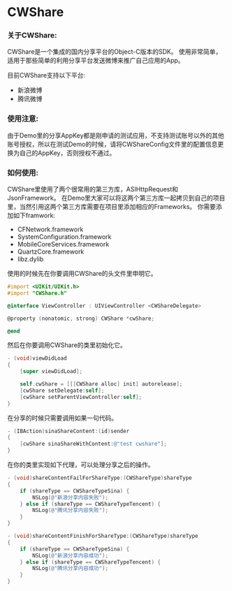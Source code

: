 CWShare
=======

### 关于CWShare:
CWShare是一个集成的国内分享平台的Object-C版本的SDK。
使用非常简单，适用于那些简单的利用分享平台发送微博来推广自己应用的App。

目前CWShare支持以下平台:
- 新浪微博
- 腾讯微博

### 使用注意:
由于Demo里的分享AppKey都是刚申请的测试应用，不支持测试账号以外的其他账号授权，所以在测试Demo的时候，请将CWShareConfig文件里的配置信息更换为自己的AppKey，否则授权不通过。

### 如何使用:
CWShare里使用了两个很常用的第三方库，ASIHttpRequest和JsonFramework。
在Demo里大家可以将这两个第三方库一起拷贝到自己的项目里，当然引用这两个第三方库需要在项目里添加相应的Frameworks。
你需要添加如下framwork:
- CFNetwork.framework
- SystemConfiguration.framework
- MobileCoreServices.framework
- QuartzCore.framework
- libz.dylib

使用的时候先在你要调用CWShare的头文件里申明它。
```objective-c
#import <UIKit/UIKit.h>
#import "CWShare.h"

@interface ViewController : UIViewController <CWShareDelegate>

@property (nonatomic, strong) CWShare *cwShare;

@end
```

然后在你要调用CWShare的类里初始化它。
```objective-c
- (void)viewDidLoad
{
    [super viewDidLoad];

	self.cwShare = [[[CWShare alloc] init] autorelease];
    [cwShare setDelegate:self];
    [cwShare setParentViewController:self];
}
```

在分享的时候只需要调用如果一句代码。
```objective-c
- (IBAction)sinaShareContent:(id)sender
{
    [cwShare sinaShareWithContent:@"test cwshare"];
}
```

在你的类里实现如下代理，可以处理分享之后的操作。
```objective-c
- (void)shareContentFailForShareType:(CWShareType)shareType
{
    if (shareType == CWShareTypeSina) {
        NSLog(@"新浪分享内容失败");
    } else if (shareType == CWShareTypeTencent) {
        NSLog(@"腾讯分享内容失败");
    }
}

- (void)shareContentFinishForShareType:(CWShareType)shareType
{
    if (shareType == CWShareTypeSina) {
        NSLog(@"新浪分享内容成功");
    } else if (shareType == CWShareTypeTencent) {
        NSLog(@"腾讯分享内容成功");
    }
}
```

